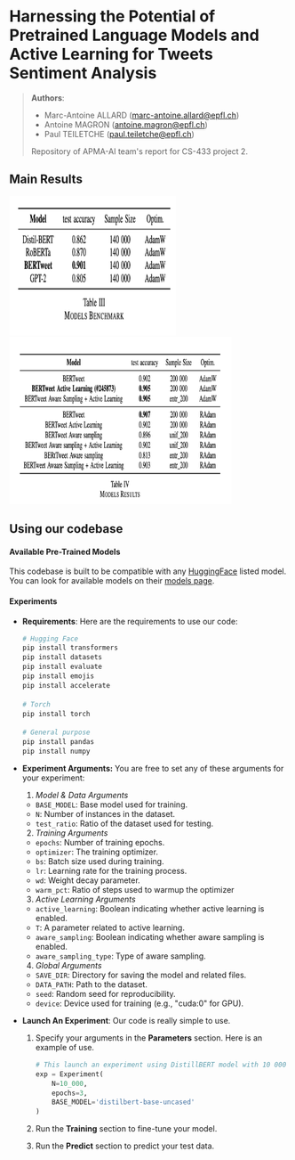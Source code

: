 # Harnessing the Potential of Pretrained Language Models and Active Learning for Tweets Sentiment Analysis

>**Authors**:
> - Marc-Antoine ALLARD (marc-antoine.allard@epfl.ch)
> - Antoine MAGRON (antoine.magron@epfl.ch)
> - Paul TEILETCHE (paul.teiletche@epfl.ch)
>
> Repository of APMA-AI team's report for CS-433 project 2.

## **Main Results**
<img src="./img_res/gen_res.png" alt="Local Image" width="300" height="250">
<img src="./img_res/fine_tune_res.png" alt="Local Image" width="400" height="300">

## **Using our codebase**
#### Available Pre-Trained Models
This codebase is built to be compatible with any [HuggingFace](https://huggingface.co/) listed model. You can look for available models on their [models page](https://huggingface.co/models).

#### Experiments
- **Requirements**:
Here are the requirements to use our code:
    ```bash
    # Hugging Face
    pip install transformers
    pip install datasets
    pip install evaluate
    pip install emojis
    pip install accelerate

    # Torch
    pip install torch

    # General purpose
    pip install pandas
    pip install numpy
    ```

- **Experiment Arguments:**
You are free to set any of these arguments for your experiment:
    1) *Model & Data Arguments*
    - `BASE_MODEL`: Base model used for training.
    - `N`: Number of instances in the dataset.
    - `test_ratio`: Ratio of the dataset used for testing.

    2) *Training Arguments*
    - `epochs`: Number of training epochs.
    - `optimizer`: The training optimizer.
    - `bs`: Batch size used during training.
    - `lr`: Learning rate for the training process.
    - `wd`: Weight decay parameter.
    - `warm_pct`: Ratio of steps used to warmup the optimizer

    3) *Active Learning Arguments*
    - `active_learning`: Boolean indicating whether active learning is enabled.
    - `T`: A parameter related to active learning.
    - `aware_sampling`: Boolean indicating whether aware sampling is enabled.
    - `aware_sampling_type`: Type of aware sampling.

    4) *Global Arguments*
    - `SAVE_DIR`: Directory for saving the model and related files.
    - `DATA_PATH`: Path to the dataset.
    - `seed`: Random seed for reproducibility.
    - `device`: Device used for training (e.g., "cuda:0" for GPU).


- **Launch An Experiment**:
Our code is really simple to use. 

    1) Specify your arguments in the **Parameters** section. Here is an example of use.
        ```python
        # This launch an experiment using DistillBERT model with 10 000 samples using 3 epochs.
        exp = Experiment(
            N=10_000,
            epochs=3,
            BASE_MODEL='distilbert-base-uncased'
        )
        ```
    
    2) Run the **Training** section to fine-tune your model.
    
    3) Run the **Predict** section to predict your test data.




